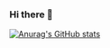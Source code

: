 ### Hi there 👋



[![Anurag's GitHub stats](https://github-readme-stats.vercel.app/api?username=FramedGames1)](https://github.com/anuraghazra/github-readme-stats)

<!--
**FramedGames1/FramedGames1** is a ✨ _special_ ✨ repository because its `README.md` (this file) appears on your GitHub profile.

Here are some ideas to get you started:

- 🔭 I’m currently working on ...
- 🌱 I’m currently learning ...
- 👯 I’m looking to collaborate on ...
- 🤔 I’m looking for help with ...
- 💬 Ask me about ...
- 📫 How to reach me: ...
- 😄 Pronouns: ...
- ⚡ Fun fact: ...
-->
